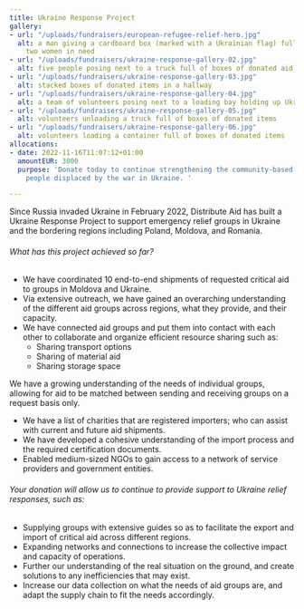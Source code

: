 ```yaml
---
title: Ukraine Response Project
gallery:
- url: "/uploads/fundraisers/european-refugee-relief-hero.jpg"
  alt: a man giving a cardboard box (marked with a Ukrainian flag) full of aid to
    two women in need
- url: "/uploads/fundraisers/ukraine-response-gallery-02.jpg"
  alt: five people posing next to a truck full of boxes of donated aid items
- url: "/uploads/fundraisers/ukraine-response-gallery-03.jpg"
  alt: stacked boxes of donated items in a hallway
- url: "/uploads/fundraisers/ukraine-response-gallery-04.jpg"
  alt: a team of volunteers posing next to a loading bay holding up Ukrainian flags
- url: "/uploads/fundraisers/ukraine-response-gallery-05.jpg"
  alt: volunteers unloading a truck full of boxes of donated items
- url: "/uploads/fundraisers/ukraine-response-gallery-06.jpg"
  alt: volunteers loading a container full of boxes of donated items
allocations:
- date: 2022-11-16T11:07:12+01:00
  amountEUR: 3000
  purpose: 'Donate today to continue strengthening the community-based responses supporting
    people displaced by the war in Ukraine. '

---
```

Since Russia invaded Ukraine in February 2022, Distribute Aid has built a Ukraine Response Project to support emergency relief groups in Ukraine and the bordering regions including Poland, Moldova, and Romania.

###### What has this project achieved so far?

* We have coordinated 10 end-to-end shipments of requested critical aid to groups in Moldova and Ukraine.
* Via extensive outreach, we have gained an overarching understanding of the different aid groups across regions, what they provide, and their capacity.
* We have connected aid groups and put them into contact with each other to collaborate and organize efficient resource sharing such as:
  * Sharing transport options
  * Sharing of material aid
  * Sharing storage space

We have a growing understanding of the needs of individual groups, allowing for aid to be matched between sending and receiving groups on a request basis only.

* We have a list of charities that are registered importers; who can assist with current and future aid shipments.
* We have developed a cohesive understanding of the import process and the required certification documents.
* Enabled medium-sized NGOs to gain access to a network of service providers and government entities.

###### Your donation will allow us to continue to provide support to Ukraine relief responses, such as:

* Supplying groups with extensive guides so as to facilitate the export and import of critical aid across different regions.
* Expanding networks and connections to increase the collective impact and capacity of operations.
* Further our understanding of the real situation on the ground, and create solutions to any inefficiencies that may exist.
* Increase our data collection on what the needs of aid groups are, and adapt the supply chain to fit the needs accordingly.